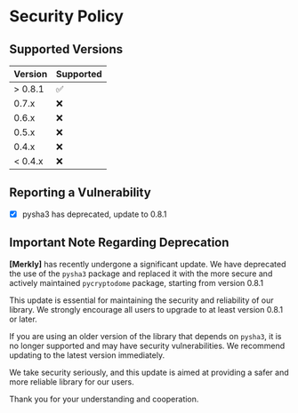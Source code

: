 # Security Policy

## Supported Versions

| Version | Supported |
| ------- | --------- |
| > 0.8.1 | ✅        |
| 0.7.x   | ❌        |
| 0.6.x   | ❌        |
| 0.5.x   | ❌        |
| 0.4.x   | ❌        |
| < 0.4.x | ❌        |

## Reporting a Vulnerability

- [x] pysha3 has deprecated, update to 0.8.1

## Important Note Regarding Deprecation

**[Merkly]** has recently undergone a significant update. We have deprecated the use of the `pysha3` package and replaced it with the more secure and actively maintained `pycryptodome` package, starting from version 0.8.1

This update is essential for maintaining the security and reliability of our library. We strongly encourage all users to upgrade to at least version 0.8.1 or later.

If you are using an older version of the library that depends on `pysha3`, it is no longer supported and may have security vulnerabilities. We recommend updating to the latest version immediately.

We take security seriously, and this update is aimed at providing a safer and more reliable library for our users.

Thank you for your understanding and cooperation.

